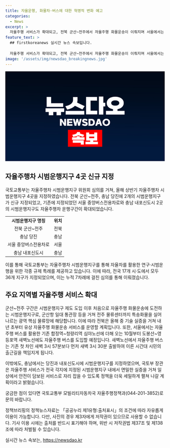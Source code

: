 ```yaml
---
title: 자율운행, 화물차·버스에 대한 혁명적 변화 예고
categories:
  - News
excerpt: >
  자율주행 서비스가 확대되고, 전북 군산~전주에서 자율주행 화물운송이 이뤄지며 서울에서는 자율주행 새벽버스가 도입된다. 국토교통부는 올해 상반기에 자율주행차 시범운행지구 4곳을 지정하고 확대됐다고 밝혔다. 이에 따라 군산~전주와 당진, 서울과 충남 내포신도시에 시범운행지구가 신규 및 확대 지정되었다. 또한, 수도권에서는 새로운 자율주행 버스가 운행되며, 국토부는 더 많은 지역에서 자율주행 서비스가 안전하게 확장될 수 있도록 노력할 계획이라고 밝혔다.
feature_text: >
  ## firstkoreanews 실시간 뉴스 속보입니다.

  자율주행 서비스가 확대되고, 전북 군산~전주에서 자율주행 화물운송이 이뤄지며 서울에서는 자율주행 새벽버스가 도입된다. 국토교통부는 올해 상반기에 자율주행차 시범운행지구 4곳을 지정하고 확대됐다고 밝혔다. 이에 따라 군산~전주와 당진, 서울과 충남 내포신도시에 시범운행지구가 신규 및 확대 지정되었다. 또한, 수도권에서는 새로운 자율주행 버스가 운행되며, 국토부는 더 많은 지역에서 자율주행 서비스가 안전하게 확장될 수 있도록 노력할 계획이라고 밝혔다.
image: '/assets/img/newsdao_breakingnews.jpg'
---
```


<p><img src="/assets/img/newsdao_breakingnews.jpg" alt="firstkoreanews 속보" /></p>

<h2 data-ke-size="size26">자율주행차 시범운행지구 4곳 신규 지정</h2>

<p data-ke-size="size16">국토교통부는 자율주행차 시범운행지구 위원회 심의를 거쳐, 올해 상반기 자율주행차 시범운행지구 4곳을 지정하였습니다. 전북 군산~전주, 충남 당진에 2개의 시범운행지구가 신규 지정되었고, 기존에 지정되었던 서울 중앙버스전용차로와 충남 내포신도시 2곳의 시범운행지구도 자율주행차 운행구간이 확대되었습니다.</p>

<table>
  <tr>
    <td style="text-align: center; height: 17px;"><b>시범운행지구 명칭</b></td>
    <td style="text-align: center; height: 17px;"><b>위치</b></td>
  </tr>
  <tr>
    <td style="text-align: center; height: 17px;">전북 군산~전주</td>
    <td style="text-align: center; height: 17px;">전북</td>
  </tr>
  <tr>
    <td style="text-align: center; height: 17px;">충남 당진</td>
    <td style="text-align: center; height: 17px;">충남</td>
  </tr>
  <tr>
    <td style="text-align: center; height: 17px;">서울 중앙버스전용차로</td>
    <td style="text-align: center; height: 17px;">서울</td>
  </tr>
  <tr>
    <td style="text-align: center; height: 17px;">충남 내포신도시</td>
    <td style="text-align: center; height: 17px;">충남</td>
  </tr>
</table>

<p data-ke-size="size16">이를 통해 국토교통부는 자율주행차 시범운행지구를 통해 자율차를 활용한 연구·시범운행을 위한 각종 규제 특례를 제공하고 있습니다. 이에 따라, 전국 17개 시·도에서 모두 36개 지구가 지정되었으며, 이는 누적 7차례에 걸친 심의를 통해 이뤄졌습니다.</p>

<h2 data-ke-size="size26">주요 지역별 자율주행 서비스 확대</h2>

<p data-ke-size="size16">군산~전주 구간은 시범운행지구 제도 도입 이후 처음으로 자율주행 화물운송에 도전하는 시범운행지구로, 군산항 일대 통관장 등을 거쳐 전주 물류센터까지 특송화물을 실어 나르는 광역 핵심 물류망에 해당합니다. 이에 따라 전북은 올해 중 기술 실증을 거쳐 내년 초부터 유상 자율주행 화물운송 서비스를 운영할 계획입니다. 또한, 서울에서는 자율주행 버스를 활용한 기존 합정역~청량리역 심야노선에 더해 오는 10월부터 도봉산~영등포역 새벽노선에도 자율주행 버스를 도입할 예정입니다. 새벽노선에서 자율주행 버스는 기존 첫 차인 새벽 3시 57분보다 먼저 새벽 3시 30분 출발하여 이른 시간대 시민의 출근길을 책임지게 됩니다.</p>

<p data-ke-size="size16">이밖에도, 충남에서는 당진과 내포신도시에 시범운행지구를 지정하였으며, 국토부 장관은 자율주행 서비스가 전국 각지에 지정된 시범운행지구 내에서 면밀한 실증을 거쳐 일상에서 안전이 담보된 서비스로 자리 잡을 수 있도록 정책을 더욱 세밀하게 펼쳐 나갈 계획이라고 밝혔습니다.</p>

<p data-ke-size="size16">궁금한 점이 있다면 국토교통부 모빌리티자동차국 자율주행정책과(044-201-3852)로 문의 바랍니다.</p>

<p data-ke-size="size16">정책브리핑의 정책뉴스자료는 「공공누리 제1유형:출처표시」의 조건에 따라 자유롭게 이용이 가능합니다. 다만, 사진의 경우 제3자에게 저작권이 있으므로 사용할 수 없습니다. 기사 이용 시에는 출처를 반드시 표기해야 하며, 위반 시 저작권법 제37조 및 제138조에 따라 처벌될 수 있습니다.</p>
실시간 뉴스 속보는, <a href="https://newsdao.kr" rel="dofollow">https://newsdao.kr</a>


